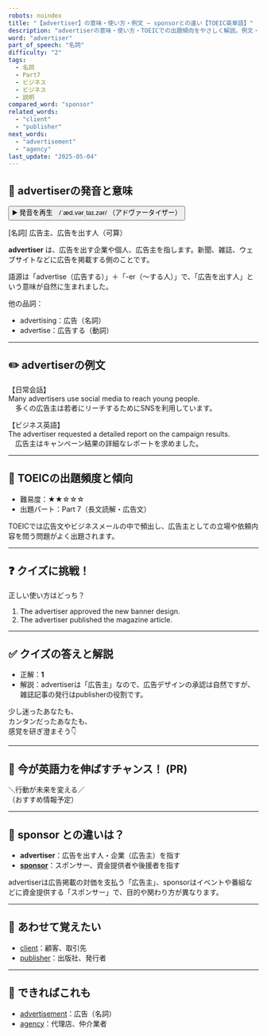 ```yaml
---
robots: noindex
title: "【advertiser】の意味・使い方・例文 ― sponsorとの違い【TOEIC英単語】"
description: "advertiserの意味・使い方・TOEICでの出題傾向をやさしく解説。例文・クイズ付きでsponsorとの違いもわかりやすく学べます。"
word: "advertiser"
part_of_speech: "名詞"
difficulty: "2"
tags:
  - 名詞
  - Part7
  - ビジネス
  - ビジネス
  - 説明
compared_word: "sponsor"
related_words:
  - "client"
  - "publisher"
next_words:
  - "advertisement"
  - "agency"
last_update: "2025-05-04"
---
```


## 🔰 advertiserの発音と意味

<button class="play-audio" onclick="playTTS('advertiser')">
  <span class="play-audio-main">
    ▶️ 発音を再生　/ˈæd.vərˌtaɪ.zər/
  </span>
  <span class="play-audio-sub">
    （アドヴァータイザー）
  </span>
</button>

[名詞] 広告主、広告を出す人（可算）

**advertiser** は、広告を出す企業や個人、広告主を指します。新聞、雑誌、ウェブサイトなどに広告を掲載する側のことです。

語源は「advertise（広告する）」＋「-er（～する人）」で、「広告を出す人」という意味が自然に生まれました。

他の品詞：  
- advertising：広告（名詞）
- advertise：広告する（動詞）

---

## ✏️ advertiserの例文

【日常会話】  
Many advertisers use social media to reach young people.  
　多くの広告主は若者にリーチするためにSNSを利用しています。

【ビジネス英語】  
The advertiser requested a detailed report on the campaign results.  
　広告主はキャンペーン結果の詳細なレポートを求めました。

---

## 🎯 TOEICの出題頻度と傾向

- 難易度：★★☆☆☆
- 出題パート：Part 7（長文読解・広告文）

TOEICでは広告文やビジネスメールの中で頻出し、広告主としての立場や依頼内容を問う問題がよく出題されます。

---

## ❓ クイズに挑戦！

正しい使い方はどっち？

1. The advertiser approved the new banner design.  
2. The advertiser published the magazine article.

---

## ✅ クイズの答えと解説

- 正解：**1**
- 解説：advertiserは「広告主」なので、広告デザインの承認は自然ですが、雑誌記事の発行はpublisherの役割です。

少し迷ったあなたも、  
カンタンだったあなたも、  
感覚を研ぎ澄まそう👇️

---

## 🚀 今が英語力を伸ばすチャンス！ (PR)

<div class="info-center">
＼行動が未来を変える／<br>  
（おすすめ情報予定）
</div>

---

## 🤔  sponsor との違いは？

- **advertiser**：広告を出す人・企業（広告主）を指す
- **[sponsor](/word/sponsor/)**：スポンサー、資金提供者や後援者を指す

advertiserは広告掲載の対価を支払う「広告主」、sponsorはイベントや番組などに資金提供する「スポンサー」で、目的や関わり方が異なります。

---

## 🧩 あわせて覚えたい

- [client](/word/client/)：顧客、取引先
- [publisher](/word/publisher/)：出版社、発行者

---

## 📖 できればこれも

- [advertisement](/word/advertisement/)：広告（名詞）
- [agency](/word/agency/)：代理店、仲介業者

<!-- cvid: aid39_bid14 -->
